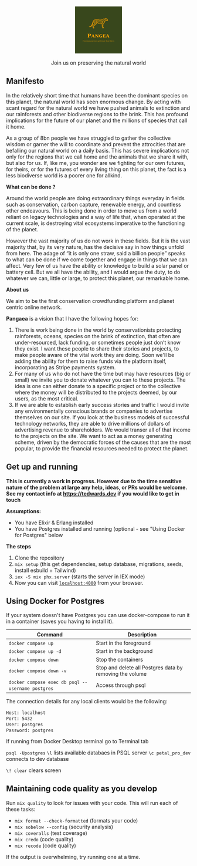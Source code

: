 <p align="center">
  <img src="/priv/static/images/logo_for_emails.png" height="128">

  <p align="center">
    Join us on preserving the natural world
  </p>
</p>

## Manifesto

In the relatively short time that humans have been the dominant species on this planet, the natural world has seen enormous change. By acting with scant regard for the natural world we have pushed animals to extinction and our rainforests and other biodiverse regions to the brink. This has profound implications for the future of our planet and the millions of species that call it home.

As a group of 8bn people we have struggled to gather the collective wisdom or garner the will to coordinate and prevent the attrocities that are befalling our natural world on a daily basis. This has severe implications not only for the regions that we call home and the animals that we share it with, but also for us. If, like me, you wonder are we fighting for our own futures, for theirs, or for the futures of every living thing on this planet, the fact is a less biodiverse world is a poorer one for allkind.

**What can be done ?**

Around the world people are doing extraordinary things everyday in fields such as conservation, carbon capture, renewable energy, and countless other endeavours. This is being done in order to move us from a world reliant on legacy technologies and a way of life that, when operated at the current scale, is destroying vital ecosystems imperative to the functioning of the planet.

However the vast majority of us do not work in these fields. But it is the vast majority that, by its very nature, has the decisive say in how things unfold from here. The adage of “it is only one straw, said a billion people” speaks to what can be done if we come together and engage in things that we can affect. Very few of us have the ability or knowledge to build a solar panel or battery cell. But we all have the ability, and I would argue the duty, to do whatever we can, little or large, to protect this planet, our remarkable home.

**About us**

We aim to be the first conservation crowdfunding platform and planet centric online network.

**Pangaea** is a vision that I have the following hopes for:

1. There is work being done in the world by conservationists protecting rainforests, oceans, species on the brink of extinction, that often are under-resourced, lack funding, or sometimes people just don’t know they exist. I want these people to share their stories and projects, to make people aware of the vital work they are doing. Soon we'll be adding the ability for them to raise funds via the platform itself, incorporating as Stripe payments system.
1. For many of us who do not have the time but may have resources (big or small) we invite you to donate whatever you can to these projects. The idea is one can either donate to a specific project or to the collective where the money will be distributed to the projects deemed, by our users, as the most critical.
1. If we are able to establish early success stories and traffic I would invite any environmentally conscious brands or companies to advertise themselves on our site. If you look at the business models of successful technology networks, they are able to drive millions of dollars of advertising revenue to shareholders. We would transer all of that income to the projects on the site. We want to act as a money generating scheme, driven by the democratic forces of the causes that are the most popular, to provide the financial resources needed to protect the planet.

## Get up and running

**This is currently a work in progress. However due to the time sensitive nature of the problem at large any help, ideas, or PRs would be welcome. See my contact info at https://tedwards.dev if you would like to get in touch**

**Assumptions:**

- You have Elixir & Erlang installed
- You have Postgres installed and running (optional - see "Using Docker for Postgres" below

**The steps**

1. Clone the repository
1. `mix setup` (this get dependencies, setup database, migrations, seeds, install esbuild + Tailwind)
1. `iex -S mix phx.server` (starts the server in IEX mode)
1. Now you can visit [`localhost:4000`](http://localhost:4000) from your browser.

## Using Docker for Postgres

If your system doesn't have Postgres you can use docker-compose to run it in a container (saves you having to install it).

| Command                                           | Description                                              |
| ------------------------------------------------- | -------------------------------------------------------- |
| `docker compose up`                               | Start in the foreground                                  |
| `docker compose up -d`                            | Start in the background                                  |
| `docker compose down`                             | Stop the containers                                      |
| `docker compose down -v`                          | Stop and delete all Postgres data by removing the volume |
| `docker compose exec db psql --username postgres` | Access through psql                                      |

The connection details for any local clients would be the following:

```
Host: localhost
Port: 5432
User: postgres
Password: postgres
```

If running from Docker Desktop terminal go to Terminal tab

`psql -Upostgres`
`\l` lists available databaes in PSQL server
`\c petal_pro_dev` connects to dev database

`\! clear` clears screen

## Maintaining code quality as you develop

Run `mix quality` to look for issues with your code. This will run each of these tasks:

- `mix format --check-formatted` (formats your code)
- `mix sobelow --config` (security analysis)
- `mix coveralls` (test coverage)
- `mix credo` (code quality)
- `mix recode` (code quality)

If the output is overwhelming, try running one at a time.
